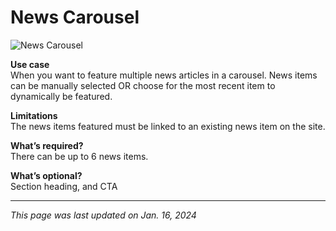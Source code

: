# News Carousel

![News Carousel](/img/News_Carousel.png)

**Use case**<br>
When you want to feature multiple news articles in a carousel. News items can be manually selected OR choose for the most recent item to dynamically be featured.

**Limitations**<br>
The news items featured must be linked to an existing news item on the site. 

**What’s required?**<br>
There can be up to 6 news items. 

**What’s optional?**<br>
Section heading, and CTA

***

*This page was last updated on Jan. 16, 2024*